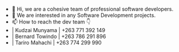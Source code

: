 - 👋 Hi, we are a cohesive team of professional software developers.
- 👀 We are interested in any Software Development projects.
- 📫 How to reach the dev team 👇
-   | Kudzai Munyama | +263 771 392 149 
-   | Bernard Towindo | +263 786 291 896 
-   | Tariro Mahachi  | +263 774 299 990 
  

<!---
greycode-apps/greycode-apps is a ✨ special ✨ repository because its `README.md` (this file) appears on your GitHub profile.
You can click the Preview link to take a look at your changes.
--->
